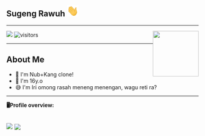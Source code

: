 ## Sugeng Rawuh <img src="https://raw.githubusercontent.com/iunderhere/iunderhere/main/assets/wave1.gif" width="30" height="30">
___
<img src="https://telegra.ph/file/4e8c57541f52bc04527fc.jpg" width="120" height="120" align="right">

<a href="https://t.me/iunderhere"> <img src="https://img.shields.io/badge/Telegram-blue?style=social&logo=Telegram" /></a>
![visitors](https://visitor-badge.laobi.icu/badge?page_id=iunderhere)
___

## **About Me**

- 🌱 I'm Nub+Kang clone!
- 🎂 I'm 16y.o 
- 😅 I'm Iri omong rasah meneng menengan, wagu reti ra?
----
**🖥Profile overview:**

<a href="https://github.com/iunderhere/PenakMaido "> <img src="https://github-readme-stats.vercel.app/api?username=iunderhere&show_icons=true&theme=blue-green" /></a>
<a href="https://github.com/iunderhere"> <img align="center" src="https://github-readme-stats.vercel.app/api/top-langs/?username=iunderhere&layout=compact&theme=blue-green" /></a>
----
